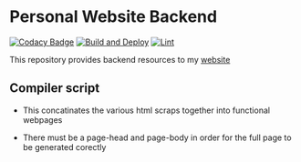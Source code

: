# Personal Website Backend

[![Codacy Badge](https://api.codacy.com/project/badge/Grade/b2bb992c2e4e46b1b789632ba73210f7)](https://app.codacy.com/manual/sww1235/Personal_Website?utm_source=github.com&utm_medium=referral&utm_content=sww1235/Personal_Website&utm_campaign=Badge_Grade_Dashboard)
[![Build and Deploy](https://github.com/sww1235/Personal_Website/actions/workflows/gh-pages-build-deploy.yml/badge.svg)](https://github.com/sww1235/Personal_Website/actions/workflows/gh-pages-build-deploy.yml)
[![Lint](https://github.com/sww1235/Personal_Website/actions/workflows/lint.yml/badge.svg)](https://github.com/sww1235/Personal_Website/actions/workflows/lint.yml)

This repository provides backend resources to my [website](http://sww1235.github.io/index.html)

## Compiler script

-   This concatinates the various html scraps together into functional webpages

-   There must be a page-head and page-body in order for the full page to be
generated corectly

